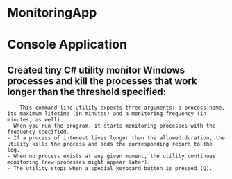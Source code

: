 # MonitoringApp

# Console Application

## Created tiny C# utility monitor Windows processes and kill the processes that work longer than the threshold specified:
    -	This command line utility expects three arguments: a process name, its maximum lifetime (in minutes) and a monitoring frequency (in minutes, as well). 
    - When you run the program, it starts monitoring processes with the frequency specified. 
    - If a process of interest lives longer than the allowed duration, the utility kills the process and adds the corresponding record to the log. 
    - When no process exists at any given moment, the utility continues monitoring (new processes might appear later).
    - The utility stops when a special keyboard button is pressed (Q).
    








